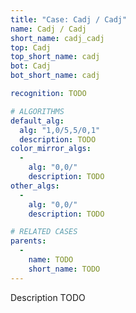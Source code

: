 ```yaml
---
title: "Case: Cadj / Cadj"
name: Cadj / Cadj
short_name: cadj_cadj
top: Cadj
top_short_name: cadj
bot: Cadj
bot_short_name: cadj

recognition: TODO

# ALGORITHMS
default_alg:
  alg: "1,0/5,5/0,1"
  description: TODO
color_mirror_algs:
  -
    alg: "0,0/"
    description: TODO
other_algs:
  -
    alg: "0,0/"
    description: TODO

# RELATED CASES
parents:
  -
    name: TODO
    short_name: TODO
---
```


Description TODO

